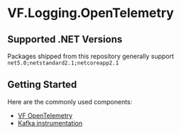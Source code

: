 # VF.Logging.OpenTelemetry

## Supported .NET Versions

Packages shipped from this repository generally support `net5.0;netstandard2.1;netcoreapp2.1`

## Getting Started

Here are the commonly used components:

* [VF OpenTelemetry](./vf-instrumentation-sdk/src/VF.Logging.OpenTelemetry/README.md)
* [Kafka instrumentation](./vf-instrumentation-sdk/src/VF.Logging.OpenTelemetry.Instrumentation.Confluent.Kafka/README.md)
